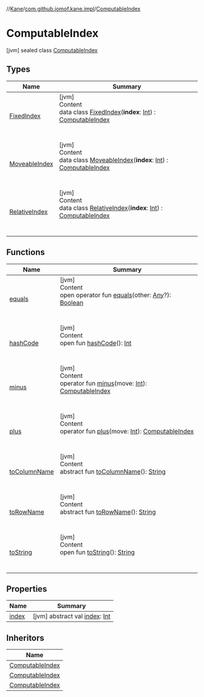 //[Kane](../../index.md)/[com.github.jomof.kane.impl](../index.md)/[ComputableIndex](index.md)



# ComputableIndex  
 [jvm] sealed class [ComputableIndex](index.md)   


## Types  
  
|  Name|  Summary| 
|---|---|
| <a name="com.github.jomof.kane.impl/ComputableIndex.FixedIndex///PointingToDeclaration/"></a>[FixedIndex](-fixed-index/index.md)| <a name="com.github.jomof.kane.impl/ComputableIndex.FixedIndex///PointingToDeclaration/"></a>[jvm]  <br>Content  <br>data class [FixedIndex](-fixed-index/index.md)(**index**: [Int](https://kotlinlang.org/api/latest/jvm/stdlib/kotlin/-int/index.html)) : [ComputableIndex](index.md)  <br><br><br>
| <a name="com.github.jomof.kane.impl/ComputableIndex.MoveableIndex///PointingToDeclaration/"></a>[MoveableIndex](-moveable-index/index.md)| <a name="com.github.jomof.kane.impl/ComputableIndex.MoveableIndex///PointingToDeclaration/"></a>[jvm]  <br>Content  <br>data class [MoveableIndex](-moveable-index/index.md)(**index**: [Int](https://kotlinlang.org/api/latest/jvm/stdlib/kotlin/-int/index.html)) : [ComputableIndex](index.md)  <br><br><br>
| <a name="com.github.jomof.kane.impl/ComputableIndex.RelativeIndex///PointingToDeclaration/"></a>[RelativeIndex](-relative-index/index.md)| <a name="com.github.jomof.kane.impl/ComputableIndex.RelativeIndex///PointingToDeclaration/"></a>[jvm]  <br>Content  <br>data class [RelativeIndex](-relative-index/index.md)(**index**: [Int](https://kotlinlang.org/api/latest/jvm/stdlib/kotlin/-int/index.html)) : [ComputableIndex](index.md)  <br><br><br>


## Functions  
  
|  Name|  Summary| 
|---|---|
| <a name="kotlin/Any/equals/#kotlin.Any?/PointingToDeclaration/"></a>[equals](../../com.github.jomof.kane.impl.types/-double-algebraic-type/index.md#%5Bkotlin%2FAny%2Fequals%2F%23kotlin.Any%3F%2FPointingToDeclaration%2F%5D%2FFunctions%2F-1702278422)| <a name="kotlin/Any/equals/#kotlin.Any?/PointingToDeclaration/"></a>[jvm]  <br>Content  <br>open operator fun [equals](../../com.github.jomof.kane.impl.types/-double-algebraic-type/index.md#%5Bkotlin%2FAny%2Fequals%2F%23kotlin.Any%3F%2FPointingToDeclaration%2F%5D%2FFunctions%2F-1702278422)(other: [Any](https://kotlinlang.org/api/latest/jvm/stdlib/kotlin/-any/index.html)?): [Boolean](https://kotlinlang.org/api/latest/jvm/stdlib/kotlin/-boolean/index.html)  <br><br><br>
| <a name="kotlin/Any/hashCode/#/PointingToDeclaration/"></a>[hashCode](../../com.github.jomof.kane.impl.types/-double-algebraic-type/index.md#%5Bkotlin%2FAny%2FhashCode%2F%23%2FPointingToDeclaration%2F%5D%2FFunctions%2F-1702278422)| <a name="kotlin/Any/hashCode/#/PointingToDeclaration/"></a>[jvm]  <br>Content  <br>open fun [hashCode](../../com.github.jomof.kane.impl.types/-double-algebraic-type/index.md#%5Bkotlin%2FAny%2FhashCode%2F%23%2FPointingToDeclaration%2F%5D%2FFunctions%2F-1702278422)(): [Int](https://kotlinlang.org/api/latest/jvm/stdlib/kotlin/-int/index.html)  <br><br><br>
| <a name="com.github.jomof.kane.impl/ComputableIndex/minus/#kotlin.Int/PointingToDeclaration/"></a>[minus](minus.md)| <a name="com.github.jomof.kane.impl/ComputableIndex/minus/#kotlin.Int/PointingToDeclaration/"></a>[jvm]  <br>Content  <br>operator fun [minus](minus.md)(move: [Int](https://kotlinlang.org/api/latest/jvm/stdlib/kotlin/-int/index.html)): [ComputableIndex](index.md)  <br><br><br>
| <a name="com.github.jomof.kane.impl/ComputableIndex/plus/#kotlin.Int/PointingToDeclaration/"></a>[plus](plus.md)| <a name="com.github.jomof.kane.impl/ComputableIndex/plus/#kotlin.Int/PointingToDeclaration/"></a>[jvm]  <br>Content  <br>operator fun [plus](plus.md)(move: [Int](https://kotlinlang.org/api/latest/jvm/stdlib/kotlin/-int/index.html)): [ComputableIndex](index.md)  <br><br><br>
| <a name="com.github.jomof.kane.impl/ComputableIndex/toColumnName/#/PointingToDeclaration/"></a>[toColumnName](to-column-name.md)| <a name="com.github.jomof.kane.impl/ComputableIndex/toColumnName/#/PointingToDeclaration/"></a>[jvm]  <br>Content  <br>abstract fun [toColumnName](to-column-name.md)(): [String](https://kotlinlang.org/api/latest/jvm/stdlib/kotlin/-string/index.html)  <br><br><br>
| <a name="com.github.jomof.kane.impl/ComputableIndex/toRowName/#/PointingToDeclaration/"></a>[toRowName](to-row-name.md)| <a name="com.github.jomof.kane.impl/ComputableIndex/toRowName/#/PointingToDeclaration/"></a>[jvm]  <br>Content  <br>abstract fun [toRowName](to-row-name.md)(): [String](https://kotlinlang.org/api/latest/jvm/stdlib/kotlin/-string/index.html)  <br><br><br>
| <a name="kotlin/Any/toString/#/PointingToDeclaration/"></a>[toString](../../com.github.jomof.kane.impl.types/-object-kane-type/-companion/index.md#%5Bkotlin%2FAny%2FtoString%2F%23%2FPointingToDeclaration%2F%5D%2FFunctions%2F-1702278422)| <a name="kotlin/Any/toString/#/PointingToDeclaration/"></a>[jvm]  <br>Content  <br>open fun [toString](../../com.github.jomof.kane.impl.types/-object-kane-type/-companion/index.md#%5Bkotlin%2FAny%2FtoString%2F%23%2FPointingToDeclaration%2F%5D%2FFunctions%2F-1702278422)(): [String](https://kotlinlang.org/api/latest/jvm/stdlib/kotlin/-string/index.html)  <br><br><br>


## Properties  
  
|  Name|  Summary| 
|---|---|
| <a name="com.github.jomof.kane.impl/ComputableIndex/index/#/PointingToDeclaration/"></a>[index](--index--.md)| <a name="com.github.jomof.kane.impl/ComputableIndex/index/#/PointingToDeclaration/"></a> [jvm] abstract val [index](--index--.md): [Int](https://kotlinlang.org/api/latest/jvm/stdlib/kotlin/-int/index.html)   <br>


## Inheritors  
  
|  Name| 
|---|
| <a name="com.github.jomof.kane.impl/ComputableIndex.FixedIndex///PointingToDeclaration/"></a>[ComputableIndex](-fixed-index/index.md)
| <a name="com.github.jomof.kane.impl/ComputableIndex.MoveableIndex///PointingToDeclaration/"></a>[ComputableIndex](-moveable-index/index.md)
| <a name="com.github.jomof.kane.impl/ComputableIndex.RelativeIndex///PointingToDeclaration/"></a>[ComputableIndex](-relative-index/index.md)

